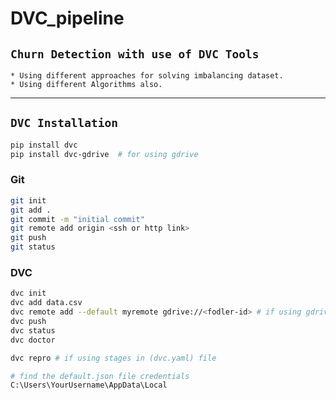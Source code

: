 # DVC_pipeline

## `Churn Detection with use of DVC Tools `
    * Using different approaches for solving imbalancing dataset.
    * Using different Algorithms also.
------------------------

## `DVC Installation`
``` bash
pip install dvc
pip install dvc-gdrive  # for using gdrive
```

### Git
``` bash
git init
git add .
git commit -m "initial commit"
git remote add origin <ssh or http link>
git push
git status
```

### DVC
``` bash
dvc init
dvc add data.csv
dvc remote add --default myremote gdrive://<fodler-id> # if using gdrive
dvc push
dvc status
dvc doctor

dvc repro # if using stages in (dvc.yaml) file
```


``` bash
# find the default.json file credentials
C:\Users\YourUsername\AppData\Local
```
